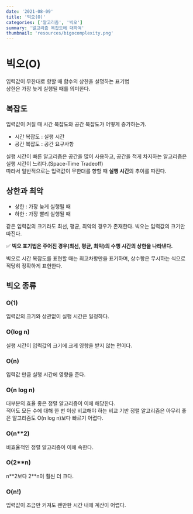 ```yaml
---
date: '2021-08-09'
title: '빅오(O)'
categories: ['알고리즘', '빅오']
summary: '알고리즘 복잡도에 대하여'
thumbnail: 'resources/bigocomplexity.png'
---
```


# 빅오(O)

입력값이 무한대로 향할 때 함수의 상한을 설명하는 표기법  
상한은 가장 늦게 실행될 때를 의미한다.

## 복잡도

입력값이 커질 때 시간 복잡도와 공간 복잡도가 어떻게 증가하는가.

- 시간 복잡도 : 실행 시간
- 공간 복잡도 : 공간 요구사항

실행 시간이 빠른 알고리즘은 공간을 많이 사용하고, 공간을 적게 차지하는 알고리즘은 실행 시간이 느리다.(Space-Time Tradeoff)  
따라서 일반적으로는 입력값이 무한대를 향할 때 **실행 시간**의 추이를 따진다.

## 상한과 최악

- 상한 : 가장 늦게 실행될 때
- 하한 : 가장 빨리 실행될 때

같은 입력값의 크기라도 최선, 평균, 최악의 경우가 존재한다. 빅오는 입력값의 크기만 따진다.

✅ **빅오 표기법은 주어진 경우(최선, 평균, 최악)의 수행 시간의 상한을 나타낸다.**

빅오로 시간 복잡도를 표현할 때는 최고차항만을 표기하며, 상수항은 무시하는 식으로 적당히 정확하게 표현한다.

## 빅오 종류

### O(1)

입력값의 크기와 상관없이 실행 시간은 일정하다.

### O(log n)

실행 시간이 입력값의 크기에 크게 영향을 받지 않는 편이다.

### O(n)

입력값 만큼 실행 시간에 영향을 준다.

### O(n log n)

대부분의 효율 좋은 정렬 알고리즘이 이에 해당한다.  
적어도 모든 수에 대해 한 번 이상 비교해야 하는 비교 기반 정렬 알고리즘은 아무리 좋은 알고리즘도 O(n log n)보다 빠르기 어렵다.

### O(n\*\*2)

비효율적인 정렬 알고리즘이 이에 속한다.

### O(2\*\*n)

n\*\*2보다 2\*\*n이 훨씬 더 크다.

### O(n!)

입력값이 조금만 커져도 왠만한 시간 내에 계산이 어렵다.
